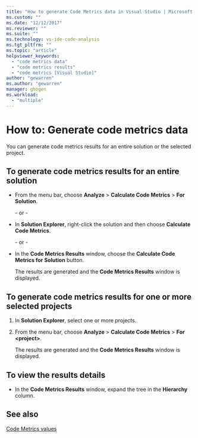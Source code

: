 ```yaml
---
title: "How to generate Code Metrics data in Visual Studio | Microsoft Docs"
ms.custom: ""
ms.date: "12/12/2017"
ms.reviewer: ""
ms.suite: ""
ms.technology: vs-ide-code-analysis
ms.tgt_pltfrm: ""
ms.topic: "article"
helpviewer_keywords: 
  - "code metrics data"
  - "code metrics results"
  - "code metrics [Visual Studio]"
author: "gewarren"
ms.author: "gewarren"
manager: ghogen
ms.workload: 
  - "multiple"
---
```

# How to: Generate code metrics data

You can generate code metrics results for an entire solution or the selected project.

## To generate code metrics results for an entire solution

- From the menu bar, choose **Analyze** > **Calculate Code Metrics** > **For Solution**.

   \- or -

- In **Solution Explorer**, right-click the solution and then choose **Calculate Code Metrics**.

   \- or -

- In the **Code Metrics Results** window, choose the **Calculate Code Metrics for Solution** button.

   The results are generated and the **Code Metrics Results** window is displayed.

## To generate code metrics results for one or more selected projects

1. In **Solution Explorer**, select one or more projects.

1. From the menu bar, choose **Analyze** > **Calculate Code Metrics** > **For <project\>**.

   The results are generated and the **Code Metrics Results** window is displayed.

## To view the results details

- In the **Code Metrics Results** window, expand the tree in the **Hierarchy** column.

## See also

[Code Metrics values](../code-quality/code-metrics-values.md)